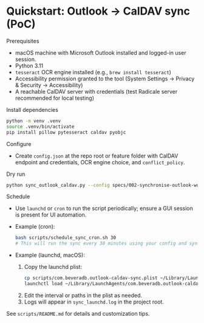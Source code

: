 # Quickstart: Outlook → CalDAV sync (PoC)

Prerequisites
- macOS machine with Microsoft Outlook installed and logged-in user session.
- Python 3.11
- `tesseract` OCR engine installed (e.g., `brew install tesseract`)
- Accessibility permission granted to the tool (System Settings → Privacy & Security → Accessibility)
- A reachable CalDAV server with credentials (test Radicale server recommended for local testing)

Install dependencies
```bash
python -m venv .venv
source .venv/bin/activate
pip install pillow pytesseract caldav pyobjc
```

Configure
- Create `config.json` at the repo root or feature folder with CalDAV endpoint and credentials, OCR engine choice, and `conflict_policy`.

Dry run
```bash
python sync_outlook_caldav.py --config specs/002-synchronise-outlook-work/config.json --dry-run
```

Schedule
- Use `launchd` or `cron` to run the script periodically; ensure a GUI session is present for UI automation.
- Example (cron):

    ```sh
    bash scripts/schedule_sync_cron.sh 30
    # This will run the sync every 30 minutes using your config and sync_state files.
    ```
- Example (launchd, macOS):

    1. Copy the launchd plist:
        ```sh
        cp scripts/com.beveradb.outlook-caldav-sync.plist ~/Library/LaunchAgents/
        launchctl load ~/Library/LaunchAgents/com.beveradb.outlook-caldav-sync.plist
        ```
    2. Edit the interval or paths in the plist as needed.
    3. Logs will appear in `sync_launchd.log` in the project root.

See `scripts/README.md` for details and customization tips.

